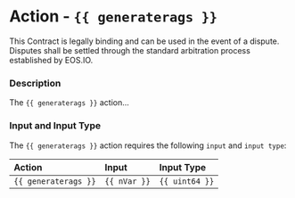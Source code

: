 # Action - `{{ generaterags }}`

This Contract is legally binding and can be used in the event of a dispute. Disputes shall be settled through the standard arbitration process established by EOS.IO.

### Description

The `{{ generaterags }}` action... 

### Input and Input Type

The `{{ generaterags }}` action requires the following `input` and `input type`:

| Action | Input | Input Type |
|:--|:--|:--|
| `{{ generaterags }}` | `{{ nVar }}` | `{{ uint64 }}` |

